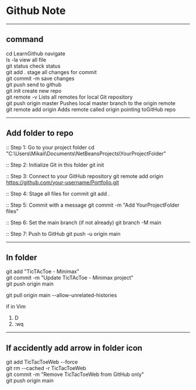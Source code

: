 # Github Note

---

## command

cd LearnGithub          navigate  
ls -la                  view all file  
git status              check status  
git add .               stage all changes for commit  
git commit -m           save changes  
git push                send to github    
git init                create new repo  
git remote -v           Lists all remotes for local Git repository  
git push origin master  Pushes local master branch to the origin remote  
git remote add origin   Adds remote called origin pointing toGitHub repo  


---

## Add folder to repo

:: Step 1: Go to your project folder
cd "C:\Users\Mikail\Documents\NetBeansProjects\YourProjectFolder"

:: Step 2: Initialize Git in this folder
git init

:: Step 3: Connect to your GitHub repository
git remote add origin https://github.com/your-username/Portfolio.git

:: Step 4: Stage all files for commit
git add .

:: Step 5: Commit with a message
git commit -m "Add YourProjectFolder files"

:: Step 6: Set the main branch (if not already)
git branch -M main

:: Step 7: Push to GitHub
git push -u origin main

---

## In folder

git add "TicTAcToe - Minimax"  
git commit -m "Update TicTAcToe - Minimax project"  
git push origin main    

git pull origin main --allow-unrelated-histories

if in Vim  
1) D  
2) :wq  

---

## If accidently add arrow in folder icon


git add TicTacToeWeb --force  
git rm --cached -r TicTacToeWeb  
git commit -m "Remove TicTacToeWeb from GitHub only"  
git push origin main  
